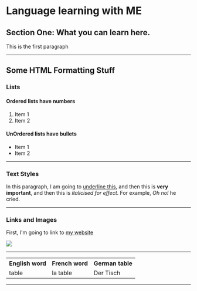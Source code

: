 <h1>Language learning with ME</h1>
<h2>Section One: What you can learn here.</h2>
<p>This is the first paragraph</p>

<hr>

<h2>Some HTML Formatting Stuff</h2>
<h3>Lists</h3>
<h4>Ordered lists have numbers</h4>
<ol>
  <li>Item 1</li>
  <li>Item 2</li>
</ol>

<h4>UnOrdered lists have bullets</h4>
<ul>
  <li>Item 1</li>
  <li>Item 2</li>
</ul>

<hr>

<h3>Text Styles</h3>
<p>In this paragraph, I am going to <u>underline this</u>, and then this is <strong>very important</strong>, and then this is <em>italicised for effect</em>. For example, <em>Oh no!</em> he cried.</p>

<hr>

<h3>Links and Images</h3>
<p>First, I'm going to link to <a href="http://calivegas.tumblr.com/">my website</a></p>
  
<img src="https://cdn.pixabay.com/photo/2015/12/08/00/32/london-1081820_960_720.jpg" />
  


<hr>

<table>
  <tr>
    <th>English word</th>
    <th>French word</th>
    <th>German table</th>
  </tr>
  <tr>
    <td>table</td>
    <td>la table</td>
    <td>Der Tisch</td>
  </tr>
</table>

<hr>





